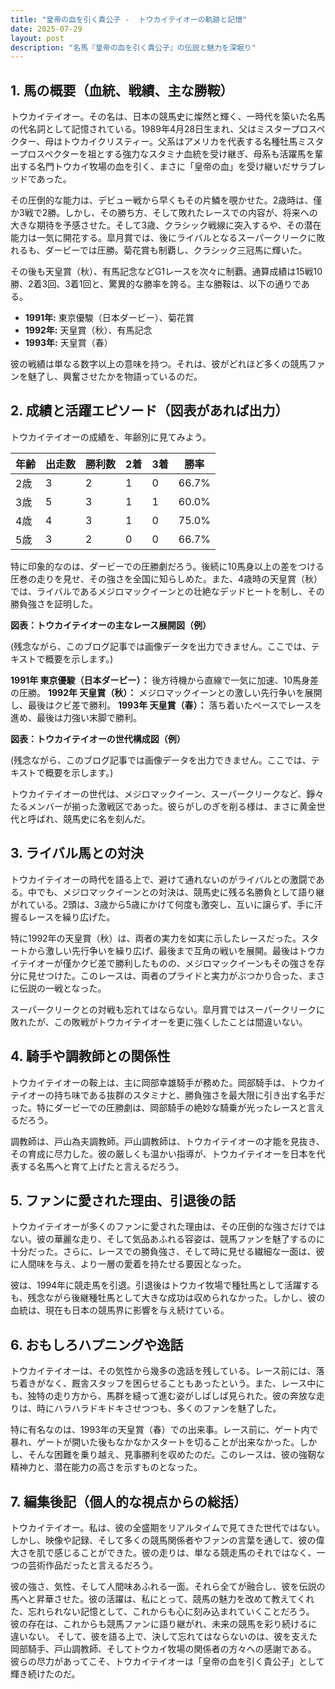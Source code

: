 ```yaml
---
title: "皇帝の血を引く貴公子 -  トウカイテイオーの軌跡と記憶"
date: 2025-07-29
layout: post
description: "名馬『皇帝の血を引く貴公子』の伝説と魅力を深堀り"
---
```


## 1. 馬の概要（血統、戦績、主な勝鞍）

トウカイテイオー。その名は、日本の競馬史に燦然と輝く、一時代を築いた名馬の代名詞として記憶されている。1989年4月28日生まれ、父はミスタープロスペクター、母はトウカイクリスティー。父系はアメリカを代表する名種牡馬ミスタープロスペクターを祖とする強力なスタミナ血統を受け継ぎ、母系も活躍馬を輩出する名門トウカイ牧場の血を引く、まさに「皇帝の血」を受け継いだサラブレッドであった。

その圧倒的な能力は、デビュー戦から早くもその片鱗を覗かせた。2歳時は、僅か3戦で2勝。しかし、その勝ち方、そして敗れたレースでの内容が、将来への大きな期待を予感させた。そして3歳、クラシック戦線に突入するや、その潜在能力は一気に開花する。皐月賞では、後にライバルとなるスーパークリークに敗れるも、ダービーでは圧勝。菊花賞も制覇し、クラシック三冠馬に輝いた。

その後も天皇賞（秋）、有馬記念などG1レースを次々に制覇。通算成績は15戦10勝、2着3回、3着1回と、驚異的な勝率を誇る。主な勝鞍は、以下の通りである。


* **1991年:** 東京優駿（日本ダービー）、菊花賞
* **1992年:** 天皇賞（秋）、有馬記念
* **1993年:** 天皇賞（春）


彼の戦績は単なる数字以上の意味を持つ。それは、彼がどれほど多くの競馬ファンを魅了し、興奮させたかを物語っているのだ。


## 2. 成績と活躍エピソード（図表があれば出力）

トウカイテイオーの成績を、年齢別に見てみよう。


| 年齢 | 出走数 | 勝利数 | 2着 | 3着 | 勝率 |
|---|---|---|---|---|---|
| 2歳 | 3 | 2 | 1 | 0 | 66.7% |
| 3歳 | 5 | 3 | 1 | 1 | 60.0% |
| 4歳 | 4 | 3 | 1 | 0 | 75.0% |
| 5歳 | 3 | 2 | 0 | 0 | 66.7% |


特に印象的なのは、ダービーでの圧勝劇だろう。後続に10馬身以上の差をつける圧巻の走りを見せ、その強さを全国に知らしめた。また、4歳時の天皇賞（秋）では、ライバルであるメジロマックイーンとの壮絶なデッドヒートを制し、その勝負強さを証明した。


**図表：トウカイテイオーの主なレース展開図（例）**

(残念ながら、このブログ記事では画像データを出力できません。ここでは、テキストで概要を示します。)

**1991年 東京優駿（日本ダービー）：** 後方待機から直線で一気に加速、10馬身差の圧勝。
**1992年 天皇賞（秋）：** メジロマックイーンとの激しい先行争いを展開し、最後はクビ差で勝利。
**1993年 天皇賞（春）：** 落ち着いたペースでレースを進め、最後は力強い末脚で勝利。


**図表：トウカイテイオーの世代構成図（例）**

(残念ながら、このブログ記事では画像データを出力できません。ここでは、テキストで概要を示します。)

トウカイテイオーの世代は、メジロマックイーン、スーパークリークなど、錚々たるメンバーが揃った激戦区であった。彼らがしのぎを削る様は、まさに黄金世代と呼ばれ、競馬史に名を刻んだ。


## 3. ライバル馬との対決

トウカイテイオーの時代を語る上で、避けて通れないのがライバルとの激闘である。中でも、メジロマックイーンとの対決は、競馬史に残る名勝負として語り継がれている。2頭は、3歳から5歳にかけて何度も激突し、互いに譲らず、手に汗握るレースを繰り広げた。

特に1992年の天皇賞（秋）は、両者の実力を如実に示したレースだった。スタートから激しい先行争いを繰り広げ、最後まで互角の戦いを展開。最後はトウカイテイオーが僅かクビ差で勝利したものの、メジロマックイーンもその強さを存分に見せつけた。このレースは、両者のプライドと実力がぶつかり合った、まさに伝説の一戦となった。

スーパークリークとの対戦も忘れてはならない。皐月賞ではスーパークリークに敗れたが、この敗戦がトウカイテイオーを更に強くしたことは間違いない。


## 4. 騎手や調教師との関係性

トウカイテイオーの鞍上は、主に岡部幸雄騎手が務めた。岡部騎手は、トウカイテイオーの持ち味である抜群のスタミナと、勝負強さを最大限に引き出す名手だった。特にダービーでの圧勝劇は、岡部騎手の絶妙な騎乗が光ったレースと言えるだろう。

調教師は、戸山為夫調教師。戸山調教師は、トウカイテイオーの才能を見抜き、その育成に尽力した。彼の厳しくも温かい指導が、トウカイテイオーを日本を代表する名馬へと育て上げたと言えるだろう。


## 5. ファンに愛された理由、引退後の話

トウカイテイオーが多くのファンに愛された理由は、その圧倒的な強さだけではない。彼の華麗な走り、そして気品あふれる容姿は、競馬ファンを魅了するのに十分だった。さらに、レースでの勝負強さ、そして時に見せる繊細な一面は、彼に人間味を与え、より一層の愛着を持たせる要因となった。

彼は、1994年に競走馬を引退。引退後はトウカイ牧場で種牡馬として活躍するも、残念ながら後継種牡馬として大きな成功は収められなかった。しかし、彼の血統は、現在も日本の競馬界に影響を与え続けている。


## 6. おもしろハプニングや逸話

トウカイテイオーは、その気性から幾多の逸話を残している。レース前には、落ち着きがなく、厩舎スタッフを困らせることもあったという。また、レース中にも、独特の走り方から、馬群を縫って進む姿がしばしば見られた。彼の奔放な走りは、時にハラハラドキドキさせつつも、多くのファンを魅了した。

特に有名なのは、1993年の天皇賞（春）での出来事。レース前に、ゲート内で暴れ、ゲートが開いた後もなかなかスタートを切ることが出来なかった。しかし、そんな困難を乗り越え、見事勝利を収めたのだ。このレースは、彼の強靭な精神力と、潜在能力の高さを示すものとなった。


## 7. 編集後記（個人的な視点からの総括）

トウカイテイオー。私は、彼の全盛期をリアルタイムで見てきた世代ではない。しかし、映像や記録、そして多くの競馬関係者やファンの言葉を通して、彼の偉大さを肌で感じることができた。彼の走りは、単なる競走馬のそれではなく、一つの芸術作品だったと言えるだろう。

彼の強さ、気性、そして人間味あふれる一面。それら全てが融合し、彼を伝説の馬へと昇華させた。彼の活躍は、私にとって、競馬の魅力を改めて教えてくれた、忘れられない記憶として、これからも心に刻み込まれていくことだろう。  彼の存在は、これからも競馬ファンに語り継がれ、未来の競馬を彩り続けるに違いない。  そして、彼を語る上で、決して忘れてはならないのは、彼を支えた岡部騎手、戸山調教師、そしてトウカイ牧場の関係者の方々への感謝である。  彼らの尽力があってこそ、トウカイテイオーは「皇帝の血を引く貴公子」として輝き続けたのだ。
